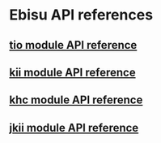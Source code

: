 # Ebisu API references


## [tio module API reference](./tio/html/index.html)

## [kii module API reference](./kii/html/index.html)

## [khc module API reference](./khc/html/index.html)

## [jkii module API reference](./jkii/html/index.html)


